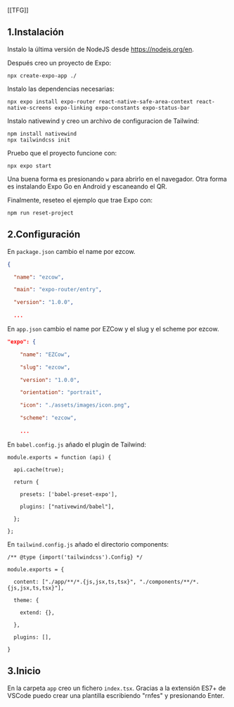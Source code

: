[[TFG]]
## 1.Instalación
Instalo la última versión de NodeJS desde https://nodejs.org/en.

Después creo un proyecto de Expo:

```
npx create-expo-app ./
```

Instalo las dependencias necesarias:

```
npx expo install expo-router react-native-safe-area-context react-native-screens expo-linking expo-constants expo-status-bar
```

Instalo nativewind y creo un archivo de configuracion de Tailwind:

```
npm install nativewind
npx tailwindcss init
```

Pruebo que el proyecto funcione con:

```
npx expo start
```

Una buena forma es presionando `w` para abrirlo en el navegador. Otra forma es instalando Expo Go en Android y escaneando el QR.

Finalmente, reseteo el ejemplo que trae Expo con:

```
npm run reset-project
```
## 2.Configuración
En `package.json` cambio el name por ezcow.

```json
{

  "name": "ezcow",

  "main": "expo-router/entry",

  "version": "1.0.0",
  
  ...
```

En `app.json` cambio el name por EZCow y el slug y el scheme por ezcow.

```json
"expo": {

    "name": "EZCow",

    "slug": "ezcow",

    "version": "1.0.0",

    "orientation": "portrait",

    "icon": "./assets/images/icon.png",

    "scheme": "ezcow",
    
    ...
```

En `babel.config.js` añado el plugin de Tailwind:

```
module.exports = function (api) {

  api.cache(true);

  return {

    presets: ['babel-preset-expo'],

    plugins: ["nativewind/babel"],

  };

};
```

En `tailwind.config.js` añado el directorio components:

```
/** @type {import('tailwindcss').Config} */

module.exports = {

  content: ["./app/**/*.{js,jsx,ts,tsx}", "./components/**/*.{js,jsx,ts,tsx}"],

  theme: {

    extend: {},

  },

  plugins: [],

}
```
## 3.Inicio
En la carpeta `app` creo un fichero `index.tsx`. Gracias a la extensión ES7+ de VSCode puedo crear una plantilla escribiendo "rnfes" y presionando Enter.

